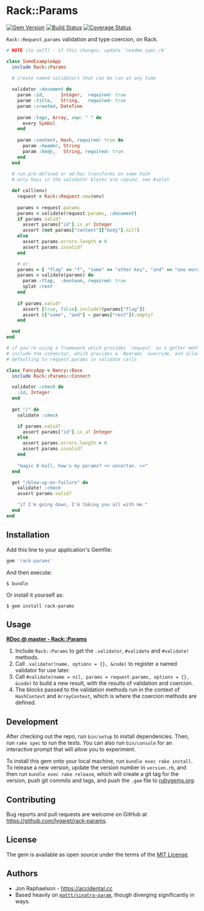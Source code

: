 # Rack::Params
[![Gem Version](https://badge.fury.io/rb/rack-params.svg)](https://badge.fury.io/rb/rack-params) [![Build Status](https://travis-ci.org/lygaret/rack-params.svg?branch=master)](https://travis-ci.org/lygaret/rack-params) [![Coverage Status](https://coveralls.io/repos/github/lygaret/rack-params/badge.svg?branch=master)](https://coveralls.io/github/lygaret/rack-params?branch=master)

`Rack::Request.params` validation and type coercion, on Rack.

```ruby
# NOTE (to self) - if this changes, update `readme_spec.rb`

class SomeExampleApp
  include Rack::Params

  # create named validators that can be run at any time
  
  validator :document do
    param :id,      Integer,  required: true
    param :title,   String,   required: true
    param :created, DateTime
    
    param :tags, Array, sep: " " do
      every Symbol
    end
    
    param :content, Hash, required: true do
      param :header, String
      param :body,   String, required: true
    end
  end
  
  # run pre-defined or ad-hoc transforms on some hash
  # only keys in the validator blocks are copied, see #splat

  def call(env)
    request = Rack::Request.new(env)
    
    params = request.params
    params = validate(request.params, :document)
    if params.valid?
      assert params["id"].is_a? Integer
      assert (not params["content"]["body"].nil?)
    else
      assert params.errors.length > 0
      assert params.invalid?
    end

    # or
    params = { "flag" => "f", "some" => "other key", "and" => "one more" }
    params = validate(params) do
      param :flag,  :boolean, required: true
      splat :rest
    end
    
    if params.valid?
      assert [true, false].include?(params["flag"])
      assert (["some", "and"] - params["rest"]).empty?
    end

  end
end

# if you're using a framework which provides `request` as a getter method
# include the connector, which provides a `#params` override, and allows
# defaulting to request.params in validate calls

class FancyApp < Nancy::Base
  include Rack::Params::Connect

  validator :check do
    :id, Integer
  end
  
  get "/" do
    validate :check

    if params.valid?
      assert params["id"].is_a? Integer
    else
      assert params.errors.length > 0
      assert params.invalid?
    end
    
    "magic 8-ball, how's my params? << uncertan. >>"
  end

  get "/blow-up-on-failure" do
    validate! :check
    assert params.valid?

    "if I'm going down, I'm taking you all with me."
  end
end
```

## Installation

Add this line to your application's Gemfile:

```ruby
gem 'rack-params'
```

And then execute:

    $ bundle

Or install it yourself as:

    $ gem install rack-params

## Usage

**[RDoc @ master - Rack::Params](http://www.rubydoc.info/github/lygaret/rack-params/master)**

1. Include `Rack::Params` to get the `.validator`, `#validate` and `#validate!` methods.
2. Call `.validator(name, options = {}, &code)` to register a named validator for use later.
3. Call `#validate(name = nil, params = request.params, options = {}, &code)` to build a new result, with the results of validation and coercion.
4. The blocks passed to the validation methods run in the context of `HashContext` and `ArrayContext`, which is where the coercion methods are defined.

## Development

After checking out the repo, run `bin/setup` to install dependencies. Then, run `rake spec` to run the tests. You can also run `bin/console` for an interactive prompt that will allow you to experiment.

To install this gem onto your local machine, run `bundle exec rake install`. To release a new version, update the version number in `version.rb`, and then run `bundle exec rake release`, which will create a git tag for the version, push git commits and tags, and push the `.gem` file to [rubygems.org](https://rubygems.org).

## Contributing

Bug reports and pull requests are welcome on GitHub at https://github.com/lygaret/rack-params.

## License

The gem is available as open source under the terms of the [MIT License](https://opensource.org/licenses/MIT).

## Authors

* Jon Raphaelson - https://accidental.cc
* Based heavily on [`mattt/sinatra-param`](https://github.com/mattt/sinatra-param), though diverging significantly in ways.
